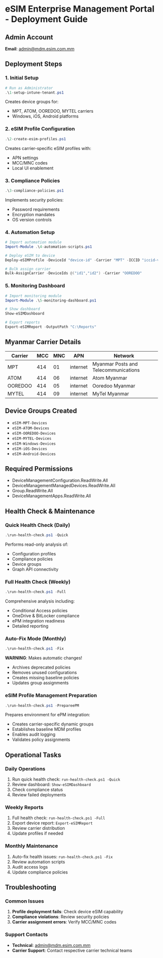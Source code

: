 # eSIM Enterprise Management Portal - Deployment Guide

## Admin Account
**Email**: admin@mdm.esim.com.mm

## Deployment Steps

### 1. Initial Setup
```powershell
# Run as Administrator
.\1-setup-intune-tenant.ps1
```
Creates device groups for:
- MPT, ATOM, OOREDOO, MYTEL carriers
- Windows, iOS, Android platforms

### 2. eSIM Profile Configuration
```powershell
.\2-create-esim-profiles.ps1
```
Creates carrier-specific eSIM profiles with:
- APN settings
- MCC/MNC codes
- Local UI enablement

### 3. Compliance Policies
```powershell
.\3-compliance-policies.ps1
```
Implements security policies:
- Password requirements
- Encryption mandates
- OS version controls

### 4. Automation Setup
```powershell
# Import automation module
Import-Module .\4-automation-scripts.ps1

# Deploy eSIM to device
Deploy-eSIMProfile -DeviceId "device-id" -Carrier "MPT" -ICCID "iccid-value"

# Bulk assign carrier
Bulk-AssignCarrier -DeviceIds @("id1","id2") -Carrier "OOREDOO"
```

### 5. Monitoring Dashboard
```powershell
# Import monitoring module
Import-Module .\5-monitoring-dashboard.ps1

# Show dashboard
Show-eSIMDashboard

# Export reports
Export-eSIMReport -OutputPath "C:\Reports"
```

## Myanmar Carrier Details

| Carrier | MCC | MNC | APN | Network |
|---------|-----|-----|-----|---------|
| MPT | 414 | 01 | internet | Myanmar Posts and Telecommunications |
| ATOM | 414 | 06 | internet | Atom Myanmar |
| OOREDOO | 414 | 05 | internet | Ooredoo Myanmar |
| MYTEL | 414 | 09 | internet | MyTel Myanmar |

## Device Groups Created
- `eSIM-MPT-Devices`
- `eSIM-ATOM-Devices`
- `eSIM-OOREDOO-Devices`
- `eSIM-MYTEL-Devices`
- `eSIM-Windows-Devices`
- `eSIM-iOS-Devices`
- `eSIM-Android-Devices`

## Required Permissions
- DeviceManagementConfiguration.ReadWrite.All
- DeviceManagementManagedDevices.ReadWrite.All
- Group.ReadWrite.All
- DeviceManagementApps.ReadWrite.All

## Health Check & Maintenance

### Quick Health Check (Daily)
```powershell
.\run-health-check.ps1 -Quick
```
Performs read-only analysis of:
- Configuration profiles
- Compliance policies
- Device groups
- Graph API connectivity

### Full Health Check (Weekly)
```powershell
.\run-health-check.ps1 -Full
```
Comprehensive analysis including:
- Conditional Access policies
- OneDrive & BitLocker compliance
- ePM integration readiness
- Detailed reporting

### Auto-Fix Mode (Monthly)
```powershell
.\run-health-check.ps1 -Fix
```
**WARNING**: Makes automatic changes!
- Archives deprecated policies
- Removes unused configurations
- Creates missing baseline policies
- Updates group assignments

### eSIM Profile Management Preparation
```powershell
.\run-health-check.ps1 -PrepareePM
```
Prepares environment for ePM integration:
- Creates carrier-specific dynamic groups
- Establishes baseline MDM profiles
- Enables audit logging
- Validates policy assignments

## Operational Tasks

### Daily Operations
1. Run quick health check: `run-health-check.ps1 -Quick`
2. Review dashboard: `Show-eSIMDashboard`
3. Check compliance status
4. Review failed deployments

### Weekly Reports
1. Full health check: `run-health-check.ps1 -Full`
2. Export device report: `Export-eSIMReport`
3. Review carrier distribution
4. Update profiles if needed

### Monthly Maintenance
1. Auto-fix health issues: `run-health-check.ps1 -Fix`
2. Review automation scripts
3. Audit access logs
4. Update compliance policies

## Troubleshooting

### Common Issues
1. **Profile deployment fails**: Check device eSIM capability
2. **Compliance violations**: Review security policies
3. **Carrier assignment errors**: Verify MCC/MNC codes

### Support Contacts
- **Technical**: admin@mdm.esim.com.mm
- **Carrier Support**: Contact respective carrier technical teams